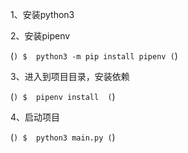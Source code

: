 1、安装python3

2、安装pipenv

(```)
$  python3 -m pip install pipenv
(```)

3、进入到项目目录，安装依赖

(```)
$  pipenv install 
(```)

4、启动项目

(```)
$  python3 main.py
(```)

